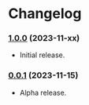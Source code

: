# Changelog

### [1.0.0](https://github.com/jendave/augmented-reality/commits/main) (2023-11-xx)

* Initial release.

### [0.0.1](https://github.com/jendave/augmented-reality/commits/main) (2023-11-15)

* Alpha release.
